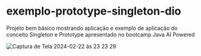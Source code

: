 # exemplo-prototype-singleton-dio
Projeto bem básico mostrando aplicação e exemplo de aplicação do conceito Singleton e Prototype apresentado no bootcamp Java AI Powered

![Captura de Tela 2024-02-22 às 23 23 29](https://github.com/fabioaacarneiro/exemplo-prototype-singleton-dio/assets/20860418/8bb0ca10-7408-4c15-b892-50f33f9266ad)
